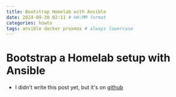 ```yaml
---
title: Bootstrap Homelab with Ansible
date: 2024-09-30 02:11 # HH:MM format
categories: howto
tags: ansible docker proxmox # always lowercase
---
```


# Bootstrap a Homelab setup with Ansible

- I didn't write this post yet, but it's on [github](https://github.com/Sarlaac/homelab)
